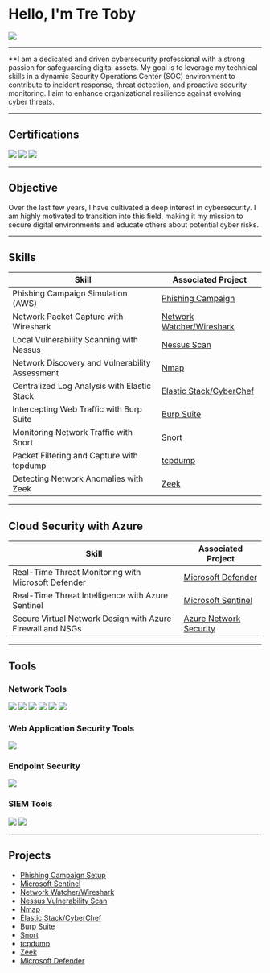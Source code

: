 # Hello, I'm Tre Toby  
<a href="https://linkedin.com/in/tre-toby-8b5131292/">
    <img src="https://img.shields.io/badge/-LinkedIn-0072b1?&style=for-the-badge&logo=linkedin&logoColor=white" />
</a>  

---

**I am a dedicated and driven cybersecurity professional with a strong passion for safeguarding digital assets. My goal is to leverage my technical skills in a dynamic Security Operations Center (SOC) environment to contribute to incident response, threat detection, and proactive security monitoring. I aim to enhance organizational resilience against evolving cyber threats.  

---

## Certifications  

<div>
    <img src="https://img.shields.io/badge/-Security%2B-FF0000?&style=for-the-badge&logo=CompTIA&logoColor=white" />
    <img src="https://img.shields.io/badge/Google-Cybersecurity-4285F4?&style=for-the-badge&logo=google&logoColor=white" />
    <img src="https://img.shields.io/badge/-AI--102-0078D4?&style=for-the-badge&logo=Microsoft&logoColor=white" />
</div>  

---

## Objective  

Over the last few years, I have cultivated a deep interest in cybersecurity. I am highly motivated to transition into this field, making it my mission to secure digital environments and educate others about potential cyber risks.  

---
## Skills  

| **Skill**                                     | **Associated Project**                              |
|-----------------------------------------------|----------------------------------------------------|
| Phishing Campaign Simulation (AWS)            | [Phishing Campaign](https://github.com/tretoby/Home-Lab) |
| Network Packet Capture with Wireshark         | [Network Watcher/Wireshark](https://github.com/tretoby/networkwatcher-wireshark) |
| Local Vulnerability Scanning with Nessus      | [Nessus Scan](https://github.com/tretoby/Nessus-vulnerability-scan) |
| Network Discovery and Vulnerability Assessment | [Nmap](https://github.com/tretoby/Nmap)            |
| Centralized Log Analysis with Elastic Stack   | [Elastic Stack/CyberChef](https://github.com/tretoby/Elastic) |
| Intercepting Web Traffic with Burp Suite      | [Burp Suite](https://github.com/tretoby/BurpSuite-XML/blob/main/README.md) |
| Monitoring Network Traffic with Snort         | [Snort](https://github.com/tretoby/Snort)          |
| Packet Filtering and Capture with tcpdump     | [tcpdump](https://github.com/tretoby/tcpdump)      |
| Detecting Network Anomalies with Zeek         | [Zeek](https://github.com/tretoby/Zeek)            |


---

## Cloud Security with Azure

| **Skill**                                     | **Associated Project**                              |
|-----------------------------------------------|----------------------------------------------------|
| Real-Time Threat Monitoring with Microsoft Defender | [Microsoft Defender](https://github.com/tretoby/Microsoft-Defender) |
| Real-Time Threat Intelligence with Azure Sentinel | [Microsoft Sentinel](https://github.com/tretoby/Azure-Goat) |
|Secure Virtual Network Design with Azure Firewall and NSGs            | [Azure Network Security](https://github.com/tretoby/Azure-network-security) |


---

## Tools  

### Network Tools  
<div>
    <img src="https://img.shields.io/badge/-Wireshark-1679A7?&style=for-the-badge&logo=Wireshark&logoColor=white" />
    <img src="https://img.shields.io/badge/-Nessus-D9230F?&style=for-the-badge&logo=Nessus&logoColor=white" />
    <img src="https://img.shields.io/badge/-CyberChef-4B4B4B?&style=for-the-badge&logo=CyberChef&logoColor=white" />
    <img src="https://img.shields.io/badge/-Snort-1679A7?&style=for-the-badge&logo=Snort&logoColor=white" />
    <img src="https://img.shields.io/badge/-tcpdump-1679A7?&style=for-the-badge&logo=tcpdump&logoColor=white" />
    <img src="https://img.shields.io/badge/-Zeek-1679A7?&style=for-the-badge&logo=Zeek&logoColor=white" />
</div>  

### Web Application Security Tools  
<div>
    <img src="https://img.shields.io/badge/-Burp%20Suite-orange?&style=for-the-badge&logo=BurpSuite&logoColor=white" />
</div>  

### Endpoint Security  
<div>
    <img src="https://img.shields.io/badge/-Microsoft_Defender_for_Endpoint-00A4EF?&style=for-the-badge&logo=Microsoft&logoColor=white" />
</div>  

### SIEM Tools  
<div>
    <img src="https://img.shields.io/badge/-Microsoft_Sentinel-0078D4?&style=for-the-badge&logo=Microsoft&logoColor=white" />
    <img src="https://img.shields.io/badge/-Elastic-005571?&style=for-the-badge&logo=Elastic&logoColor=white" />
</div>  

---

## Projects  

- [Phishing Campaign Setup](https://github.com/tretoby/Home-Lab)  
- [Microsoft Sentinel](https://github.com/tretoby/Azure-Goat)  
- [Network Watcher/Wireshark](https://github.com/tretoby/networkwatcher-wireshark)  
- [Nessus Vulnerability Scan](https://github.com/tretoby/Nessus-vulnerability-scan)  
- [Nmap](https://github.com/tretoby/Nmap)  
- [Elastic Stack/CyberChef](https://github.com/tretoby/Elastic)  
- [Burp Suite](https://github.com/tretoby/BurpSuite-XML/blob/main/README.md)
- [Snort](https://github.com/tretoby/Snort)
- [tcpdump](https://github.com/tretoby/tcpdump)
- [Zeek](https://github.com/tretoby/Zeek)
- [Microsoft Defender](https://github.com/tretoby/Microsoft-Defender)



